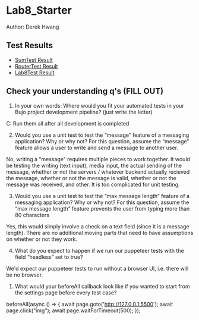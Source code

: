 # Lab8_Starter
Author: Derek Hwang

## Test Results
- [SumTest Result](sumtest.png)
- [RouterTest Result](routertest.png)
- [Lab8Test Result](lab8test.png)


## Check your understanding q's (FILL OUT)
1. In your own words: Where would you fit your automated tests in your Bujo project development pipeline? (just write the letter)

C: Run them all after all development is completed

2. Would you use a unit test to test the “message” feature of a messaging application? Why or why not? For this question, assume the “message” feature allows a user to write and send a message to another user.

No, writing a "message" requires multiple pieces to work together. It would be testing the writing (text input), media input, the actual sending of the message, whether or not the servers / whatever backend actually recieved the message, whether or not the message is valid, whether or not the message was received, and other. It is too complicated for unit testing.

3. Would you use a unit test to test the “max message length” feature of a messaging application? Why or why not? For this question, assume the “max message length” feature prevents the user from typing more than 80 characters

Yes, this would simply involve a check on a text field (since it is a message length). There are no additional moving parts that need to have assumptions on whether or not they work.

4. What do you expect to happen if we run our puppeteer tests with the field “headless” set to true?

We'd expect our puppeteer tests to run without a browser UI, i.e. there will be no browser.

1. What would your beforeAll callback look like if you wanted to start from the settings page before every test case?

beforeAll(async () => {
    await page.goto('http://127.0.0.1:5500');
    await page.click("img");
    await page.waitForTimeout(500);
  });
